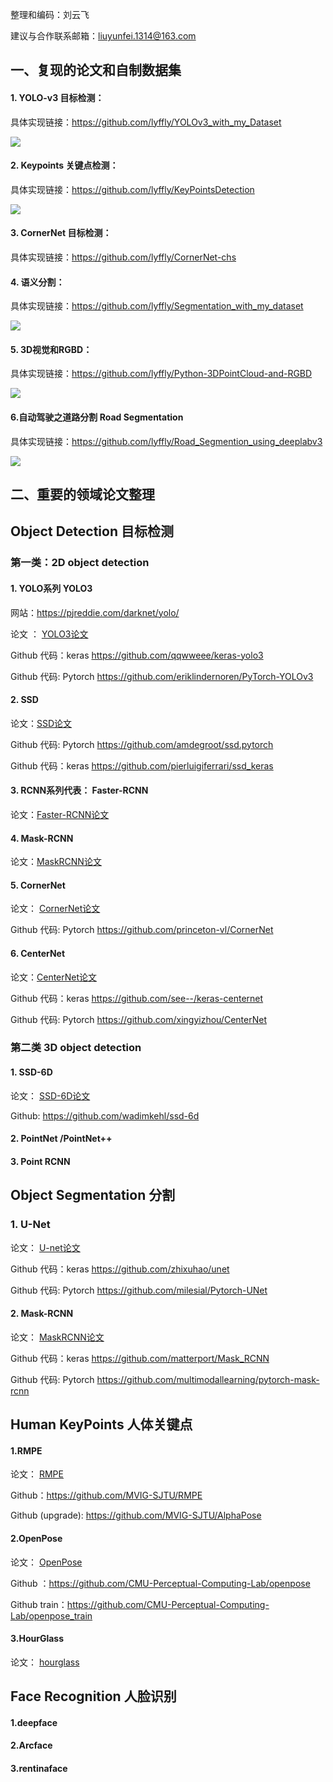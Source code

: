 整理和编码：刘云飞

建议与合作联系邮箱：[liuyunfei.1314@163.com](mailto:liuyunfei.1314@163.com)

## 一、复现的论文和自制数据集

#### 1. YOLO-v3 目标检测：

具体实现链接：https://github.com/lyffly/YOLOv3_with_my_Dataset

![](readme_images/yolov3_result.png)

#### 2. Keypoints 关键点检测：

具体实现链接：https://github.com/lyffly/KeyPointsDetection

![](readme_images/keypoints.png)

#### 3.  CornerNet 目标检测：

具体实现链接：https://github.com/lyffly/CornerNet-chs



#### 4. 语义分割：

具体实现链接：https://github.com/lyffly/Segmentation_with_my_dataset

![](readme_images/segmentation.png)

#### 5. 3D视觉和RGBD：

具体实现链接：https://github.com/lyffly/Python-3DPointCloud-and-RGBD

![](readme_images/icp_demo.gif)

#### 6.自动驾驶之道路分割 Road Segmentation

具体实现链接：https://github.com/lyffly/Road_Segmention_using_deeplabv3

![](readme_images/road_segmentation.png)





## 二、重要的领域论文整理

## Object Detection 目标检测

### 第一类：2D  object detection
#### 1. YOLO系列  YOLO3

网站：https://pjreddie.com/darknet/yolo/ 

论文 ： [YOLO3论文](object_detection/YOLOv3.pdf) 

Github 代码：keras   https://github.com/qqwweee/keras-yolo3

Github 代码:  Pytorch https://github.com/eriklindernoren/PyTorch-YOLOv3



#### 2. SSD   

论文：[SSD论文](object_detection/SSD.pdf)  

Github 代码:  Pytorch   https://github.com/amdegroot/ssd.pytorch

Github 代码：keras  https://github.com/pierluigiferrari/ssd_keras



#### 3. RCNN系列代表： Faster-RCNN   

论文：[Faster-RCNN论文](object_detection/FasterRCNN.pdf)  



#### 4. Mask-RCNN   

论文：[MaskRCNN论文](https://github.com/lyffly/ComputerVision_deeplearning/blob/master/Mask-RCNN/Mask-RCNN.pdf)  



#### 5. CornerNet

论文： [CornerNet论文](object_detectioncornerNet.pdf)  

Github 代码:  Pytorch   https://github.com/princeton-vl/CornerNet



#### 6. CenterNet  

论文：[CenterNet论文](object_detectionObjectsAsPoints.pdf)  

Github 代码：keras    https://github.com/see--/keras-centernet

Github 代码:  Pytorch  https://github.com/xingyizhou/CenterNet



### 第二类  3D  object detection

#### 1. SSD-6D 

论文：  [SSD-6D论文](https://github.com/lyffly/ComputerVision_deeplearning/blob/master/SSD-6D/SSD-6D.pdf)

Github: https://github.com/wadimkehl/ssd-6d

#### 2. PointNet /PointNet++



#### 3. Point RCNN



## Object Segmentation  分割

### 1. U-Net

论文：  [U-net论文](segmentation/unet.pdf)

Github 代码：keras    https://github.com/zhixuhao/unet

Github 代码:  Pytorch   https://github.com/milesial/Pytorch-UNet



#### 2. Mask-RCNN 

论文：   [MaskRCNN论文](segmentation/Mask-RCNN.pdf)  

Github 代码：keras    https://github.com/matterport/Mask_RCNN

Github 代码:  Pytorch   https://github.com/multimodallearning/pytorch-mask-rcnn



## Human KeyPoints 人体关键点

#### 1.RMPE

论文：  [RMPE](Human_Keypoints/RMPE.pdf)  

Github：https://github.com/MVIG-SJTU/RMPE

Github (upgrade): https://github.com/MVIG-SJTU/AlphaPose



#### 2.OpenPose

论文：  [OpenPose](Human_Keypoints/OpenPose.pdf)  

Github ：https://github.com/CMU-Perceptual-Computing-Lab/openpose

Github train：https://github.com/CMU-Perceptual-Computing-Lab/openpose_train



#### 3.HourGlass

论文：  [hourglass](Human_Keypoints/hourglassNetwork.pdf) 

## Face Recognition 人脸识别

#### 1.deepface

#### 2.Arcface

#### 3.rentinaface